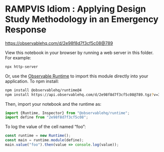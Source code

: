 # RAMPVIS Idiom : Applying Design Study Methodology in an Emergency Response

https://observablehq.com/d/2e98f8d7f3cf5c08@789

View this notebook in your browser by running a web server in this folder. For
example:

~~~sh
npx http-server
~~~

Or, use the [Observable Runtime](https://github.com/observablehq/runtime) to
import this module directly into your application. To npm install:

~~~sh
npm install @observablehq/runtime@4
npm install https://api.observablehq.com/d/2e98f8d7f3cf5c08@789.tgz?v=3
~~~

Then, import your notebook and the runtime as:

~~~js
import {Runtime, Inspector} from "@observablehq/runtime";
import define from "2e98f8d7f3cf5c08";
~~~

To log the value of the cell named “foo”:

~~~js
const runtime = new Runtime();
const main = runtime.module(define);
main.value("foo").then(value => console.log(value));
~~~

